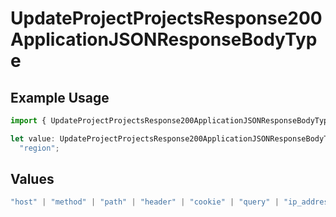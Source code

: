# UpdateProjectProjectsResponse200ApplicationJSONResponseBodyType

## Example Usage

```typescript
import { UpdateProjectProjectsResponse200ApplicationJSONResponseBodyType } from "@vercel/sdk/models/operations/updateproject.js";

let value: UpdateProjectProjectsResponse200ApplicationJSONResponseBodyType =
  "region";
```

## Values

```typescript
"host" | "method" | "path" | "header" | "cookie" | "query" | "ip_address" | "protocol" | "scheme" | "environment" | "region"
```